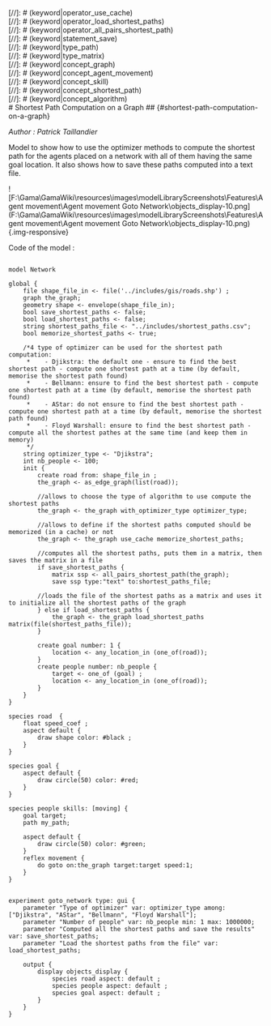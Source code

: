 [//]: # (keyword|operator_with_optimizer_type)
<div class='gama-keyword-style' id ='139_0_555_operator-with-optimizer-type'></div>
[//]: # (keyword|operator_use_cache)
<div class='gama-keyword-style' id ='139_1_544_operator-use-cache'></div>
[//]: # (keyword|operator_load_shortest_paths)
<div class='gama-keyword-style' id ='139_2_379_operator-load-shortest-paths'></div>
[//]: # (keyword|operator_all_pairs_shortest_path)
<div class='gama-keyword-style' id ='139_3_169_operator-all-pairs-shortest-path'></div>
[//]: # (keyword|statement_save)
<div class='gama-keyword-style' id ='139_4_622_statement-save'></div>
[//]: # (keyword|type_path)
<div class='gama-keyword-style' id ='139_5_1559_type-path'></div>
[//]: # (keyword|type_matrix)
<div class='gama-keyword-style' id ='139_6_1556_type-matrix'></div>
[//]: # (keyword|concept_graph)
<div class='gama-keyword-style' id ='139_7_47_concept-graph'></div>
[//]: # (keyword|concept_agent_movement)
<div class='gama-keyword-style' id ='139_8_4_concept-agent-movement'></div>
[//]: # (keyword|concept_skill)
<div class='gama-keyword-style' id ='139_9_101_concept-skill'></div>
[//]: # (keyword|concept_shortest_path)
<div class='gama-keyword-style' id ='139_10_100_concept-shortest-path'></div>
[//]: # (keyword|concept_algorithm)
<div class='gama-keyword-style' id ='139_11_5_concept-algorithm'></div>
#  Shortest Path Computation on a Graph ## {#shortest-path-computation-on-a-graph}


_Author :  Patrick Taillandier_

Model to show how to use the optimizer methods to compute the shortest path for the agents placed on a network with all of them having the same goal location. It also shows how to save these paths computed into a text file.


![F:\Gama\GamaWiki\resources\images\modelLibraryScreenshots\Features\Agent movement\Agent movement Goto Network\objects_display-10.png](F:\Gama\GamaWiki\resources\images\modelLibraryScreenshots\Features\Agent movement\Agent movement Goto Network\objects_display-10.png){.img-responsive}

Code of the model : 

```

model Network

global {
	file shape_file_in <- file('../includes/gis/roads.shp') ;
	graph the_graph; 
	geometry shape <- envelope(shape_file_in);
	bool save_shortest_paths <- false;
	bool load_shortest_paths <- false;
	string shortest_paths_file <- "../includes/shortest_paths.csv";
	bool memorize_shortest_paths <- true;
	
	/*4 type of optimizer can be used for the shortest path computation:
	 *    - Djikstra: the default one - ensure to find the best shortest path - compute one shortest path at a time (by default, memorise the shortest path found)
	 * 	  - Bellmann: ensure to find the best shortest path - compute one shortest path at a time (by default, memorise the shortest path found)
	 * 	  - AStar: do not ensure to find the best shortest path - compute one shortest path at a time (by default, memorise the shortest path found)
	 *    - Floyd Warshall: ensure to find the best shortest path - compute all the shortest pathes at the same time (and keep them in memory)
	 */
	string optimizer_type <- "Djikstra";
	int nb_people <- 100;
	init {    
		create road from: shape_file_in ;
		the_graph <- as_edge_graph(list(road));
		
		//allows to choose the type of algorithm to use compute the shortest paths
		the_graph <- the_graph with_optimizer_type optimizer_type;
		
		//allows to define if the shortest paths computed should be memorized (in a cache) or not
		the_graph <- the_graph use_cache memorize_shortest_paths;
		
		//computes all the shortest paths, puts them in a matrix, then saves the matrix in a file
		if save_shortest_paths {
			matrix ssp <- all_pairs_shortest_path(the_graph);
			save ssp type:"text" to:shortest_paths_file;
			
		//loads the file of the shortest paths as a matrix and uses it to initialize all the shortest paths of the graph
		} else if load_shortest_paths {
			the_graph <- the_graph load_shortest_paths matrix(file(shortest_paths_file));
		}
		
		create goal number: 1 {
			location <- any_location_in (one_of(road));
		}
		create people number: nb_people {
			target <- one_of (goal) ;
			location <- any_location_in (one_of(road));
		} 
	}
}

species road  {
	float speed_coef ;
	aspect default {
		draw shape color: #black ;
	}
} 
	
species goal {
	aspect default {
		draw circle(50) color: #red;
	}
}
	
species people skills: [moving] {
	goal target;
	path my_path; 
	
	aspect default {
		draw circle(50) color: #green;
	}
	reflex movement {
		do goto on:the_graph target:target speed:1;
	}
}


experiment goto_network type: gui {
	parameter "Type of optimizer" var: optimizer_type among: ["Djikstra", "AStar", "Bellmann", "Floyd Warshall"];
	parameter "Number of people" var: nb_people min: 1 max: 1000000;
	parameter "Computed all the shortest paths and save the results" var: save_shortest_paths;
	parameter "Load the shortest paths from the file" var: load_shortest_paths;
	
	output {
		display objects_display {
			species road aspect: default ;
			species people aspect: default ;
			species goal aspect: default ;
		}
	}
}
```